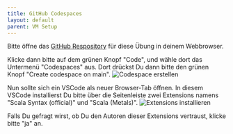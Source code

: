 ```yaml
---
title: GitHub Codespaces
layout: default
parent: VM Setup
---
```


Bitte öffne das [GitHub Respository](https://github.com/Thecrafterja/scala-training) für diese Übung in deinem Webbrowser.

Klicke dann bitte auf dem grünen Knopf "Code", und wähle dort das Untermenü "Codespaces" aus. Dort drückst Du dann bitte den grünen Knopf "Create codespace on main".
![Codespace erstellen]({{site.baseurl}}/assets/codespace-create.png)

Nun sollte sich ein VSCode als neuer Browser-Tab öffnen. In diesem VSCode installierst Du bitte über die Seitenleiste zwei Extensions namens "Scala Syntax (official)" und "Scala (Metals)".
![Extensions installieren]({{site.baseurl}}/assets/codespace-extensions.png)

Falls Du gefragt wirst, ob Du den Autoren dieser Extensions vertraust, klicke bitte "ja" an.